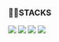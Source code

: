 

### 👩‍💻STACKS <br>
![](https://img.shields.io/badge/HTML5-E34F26?style=for-the-badge&logo=html5&logoColor=white) ![](https://img.shields.io/badge/CSS3-1572B6?style=for-the-badge&logo=css3&logoColor=white) ![](https://img.shields.io/badge/JavaScript-F7DF1E?style=for-the-badge&logo=JavaScript&logoColor=white) ![](https://img.shields.io/badge/Python-14354C?style=for-the-badge&logo=python&logoColor=white) <br>

<!--
**hhongye/hhongye** is a ✨ _special_ ✨ repository because its `README.md` (this file) appears on your GitHub profile.
### 🌼YERIN <br>

Here are some ideas to get you started:

- 🔭 I’m currently working on ...
- 🌱 I’m currently learning ...
- 👯 I’m looking to collaborate on ...
- 🤔 I’m looking for help with ...
- 💬 Ask me about ...
- 📫 How to reach me: ...
- 😄 Pronouns: ...
- ⚡ Fun fact: ...

**참고 사이트
https://kr.piliapp.com/emoji/list/
-->

